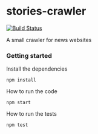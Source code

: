 # stories-crawler

[![Build Status](https://travis-ci.org/olivif/stories-crawler.svg?branch=master)](https://travis-ci.org/olivif/stories-crawler)

A small crawler for news websites

### Getting started

Install the dependencies 
```
npm install
```

How to run the code
``` 
npm start
```

How to run the tests
``` 
npm test
```
